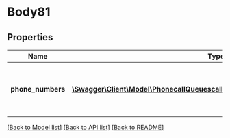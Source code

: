 # Body81

## Properties
Name | Type | Description | Notes
------------ | ------------- | ------------- | -------------
**phone_numbers** | [**\Swagger\Client\Model\PhonecallQueuescallQueueIdphoneNumbersPhoneNumbers[]**](PhonecallQueuescallQueueIdphoneNumbersPhoneNumbers.md) | Phone number(s) to be assigned to the Shared Line Group. | [optional] 

[[Back to Model list]](../README.md#documentation-for-models) [[Back to API list]](../README.md#documentation-for-api-endpoints) [[Back to README]](../README.md)


